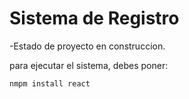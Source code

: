 <h1>Sistema de Registro</h1>
-Estado de proyecto en construccion.

para ejecutar el sistema, debes poner: 

```nmpm install react```
